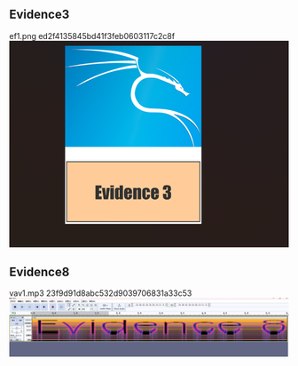 ## Evidence3
ef1.png
ed2f4135845bd41f3feb0603117c2c8f
![](attachments/Pasted%20image%2020230308144323.png)


## Evidence8
vav1.mp3
23f9d91d8abc532d9039706831a33c53
![](attachments/Pasted%20image%2020230308143805.png)